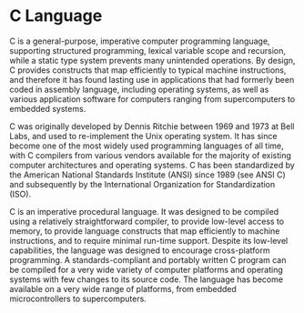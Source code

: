 # C Language


C is a general-purpose, imperative computer programming language,
supporting structured programming, lexical variable scope and recursion,
while a static type system prevents many unintended operations. By
design, C provides constructs that map efficiently to typical machine
instructions, and therefore it has found lasting use in applications
that had formerly been coded in assembly language, including operating
systems, as well as various application software for computers ranging
from supercomputers to embedded systems.

C was originally developed by Dennis Ritchie between 1969 and 1973 at
Bell Labs, and used to re-implement the Unix operating system. It has
since become one of the most widely used programming languages of all
time, with C compilers from various vendors available for the
majority of existing computer architectures and operating systems. C has
been standardized by the American National Standards Institute (ANSI)
since 1989 (see ANSI C) and subsequently by the International
Organization for Standardization (ISO).

C is an imperative procedural language. It was designed to be compiled
using a relatively straightforward compiler, to provide low-level access
to memory, to provide language constructs that map efficiently to
machine instructions, and to require minimal run-time support. Despite
its low-level capabilities, the language was designed to encourage
cross-platform programming. A standards-compliant and portably written C
program can be compiled for a very wide variety of computer platforms
and operating systems with few changes to its source code. The language
has become available on a very wide range of platforms, from embedded
microcontrollers to supercomputers.



